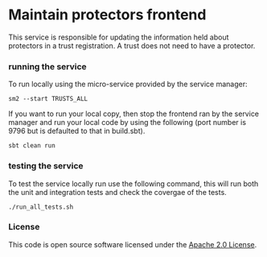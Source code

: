 # Maintain protectors frontend

This service is responsible for updating the information held about protectors in a trust registration.
A trust does not need to have a protector.

### running the service ###

To run locally using the micro-service provided by the service manager:

`sm2 --start TRUSTS_ALL`

If you want to run your local copy, then stop the frontend ran by the service manager and run your local code by using the following (port number is 9796 but is defaulted to that in build.sbt).

`sbt clean run`

### testing the service ###

To test the service locally run use the following command, this will run both the unit and integration tests and check the covergae of the tests.

`./run_all_tests.sh`

### License

This code is open source software licensed under the [Apache 2.0 License]("http://www.apache.org/licenses/LICENSE-2.0.html").
